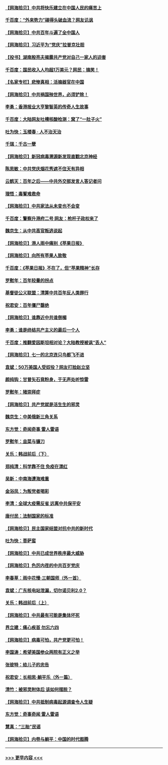 #### [【网海拾贝】中共将快乐建立在中国人民的痛苦上](../pages/nsc993/n13064939.md?t=07040702) 
#### [千百度：“外来势力”碰得头破血流？网友讥讽](../pages/nsc993/n13064878.md?t=07040702) 
#### [【网海拾贝】中共百年斗遍了全中国人](../pages/nsc993/n13060020.md?t=07040702) 
#### [【网海拾贝】习近平为“党庆”拉普京壮胆](../pages/nsc993/n13057781.md?t=07040702) 
#### [【投书】湖南殷亮夫揭露共产党对自己一家人的迫害](../pages/nsc993/n13057744.md?t=07040702) 
#### [千百度：国民收入人均超1万美元？网民：搞笑！](../pages/nsc993/n13057692.md?t=07040702) 
#### [【名家专栏】悲惨真相：活摘器官在中国](../pages/nsc993/n13056611.md?t=07040702) 
#### [【网海拾贝】中共祸国殃世界，必须铲除！](../pages/nsc993/n13056011.md?t=07040702) 
#### [李勇：香港报业大亨黎智英的传奇人生故事](../pages/nsc993/n13055258.md?t=07040702) 
#### [千百度：大陆网友吐槽核酸检测：窝了“一肚子火”](../pages/nsc993/n13055194.md?t=07040702) 
#### [吐为快：玉楼春 · 人不治天治](../pages/nsc993/n13054028.md?t=07040702) 
#### [千瑞：千古一孽](../pages/nsc993/n13054016.md?t=07040702) 
#### [【网海拾贝】新冠病毒溯源新发现直戳北京神经](../pages/nsc993/n13052425.md?t=07040702) 
#### [陈思敏：中共党庆烟花秀遮不住天有异相](../pages/nsc993/n13052020.md?t=07040702) 
#### [云鹤天：百年之后——中共外交部发言人答记者问](../pages/nsc993/n13051604.md?t=07040702) 
#### [理悟：毒誓难救命](../pages/nsc993/n13051601.md?t=07040702) 
#### [【网海拾贝】中共家法从未变也不会变](../pages/nsc993/n13050366.md?t=07040702) 
#### [千百度：警察升港府二号 网友：枪杆子政权来了](../pages/nsc993/n13050261.md?t=07040702) 
#### [魏京生：从中共高官叛逃说起](../pages/nsc993/n13048997.md?t=07040702) 
#### [【网海拾贝】港人雨中痛别《苹果日报》](../pages/nsc993/n13048941.md?t=07040702) 
#### [【网海拾贝】向所有苹果人致敬](../pages/nsc993/n13046795.md?t=07040702) 
#### [千百度：《苹果日报》不在了，但“苹果精神”长存](../pages/nsc993/n13046703.md?t=07040702) 
#### [罗慰年：百年较量的拐点](../pages/nsc993/n13046542.md?t=07040702) 
#### [基督徒公义联盟：清算中共百年反人类罪行](../pages/nsc993/n13046499.md?t=07040702) 
#### [祝君安：百年僵尸罄绝](../pages/nsc993/n13045595.md?t=07040702) 
#### [【网海拾贝】谁靠近中共谁倒楣](../pages/nsc993/n13044667.md?t=07040702) 
#### [李勇：谁是终结共产主义的最后一个人](../pages/nsc993/n13044397.md?t=07040702) 
#### [千百度：推翻爱因斯坦相对论？大陆教授被讽“丢人”](../pages/nsc993/n13043908.md?t=07040702) 
#### [【网海拾贝】七一的北京连只鸟都飞不进](../pages/nsc993/n13041377.md?t=07040702) 
#### [袁斌：50万美国人受奴役？网友打脸赵立坚](../pages/nsc993/n13041330.md?t=07040702) 
#### [颜纯钩：甘冒矢石竟粉身，于无声处听惊雷](../pages/nsc993/n13041140.md?t=07040702) 
#### [罗慰年：猪崇拜症](../pages/nsc993/n13041071.md?t=07040702) 
#### [【网海拾贝】共产党就是活生生的邪灵](../pages/nsc993/n13036627.md?t=07040702) 
#### [魏京生：中美俄新三角关系](../pages/nsc993/n13035986.md?t=07040702) 
#### [东方觉：奇闻奇事 雷人雷语](../pages/nsc993/n13035878.md?t=07040702) 
#### [罗慰年：韭菜与镰刀](../pages/nsc993/n13034374.md?t=07040702) 
#### [关乐：韩战前后（下）](../pages/nsc993/n13034113.md?t=07040702) 
#### [郑纯清：科学靠不住 免疫在漂红](../pages/nsc993/n13034093.md?t=07040702) 
#### [吴新：中南海遭海难重](../pages/nsc993/n13034084.md?t=07040702) 
#### [金浴凤：为叛党者喝彩](../pages/nsc993/n13034058.md?t=07040702) 
#### [李清：全球大疫需反省 远离中共保平安](../pages/nsc993/n13033784.md?t=07040702) 
#### [唐付民：法制国家的标准](../pages/nsc993/n13032944.md?t=07040702) 
#### [【网海拾贝】民主国家结盟对抗中共的新时代](../pages/nsc993/n13031717.md?t=07040702) 
#### [吐为快：菩萨蛮](../pages/nsc993/n13030033.md?t=07040702) 
#### [【网海拾贝】中共已成世界秩序最大威胁](../pages/nsc993/n13028138.md?t=07040702) 
#### [【网海拾贝】色厉内荏的中共百岁党庆](../pages/nsc993/n13025582.md?t=07040702) 
#### [李春草：雨中花慢‧三朝国师（外一首）](../pages/nsc993/n13025567.md?t=07040702) 
#### [袁斌：广东核电站泄漏，切尔诺贝利2.0？](../pages/nsc993/n13025475.md?t=07040702) 
#### [关乐：韩战前后（上）](../pages/nsc993/n13025387.md?t=07040702) 
#### [【网海拾贝】中共最有可能是集体坏死](../pages/nsc993/n13023101.md?t=07040702) 
#### [界立建：痛心疾首 勿忘六四](../pages/nsc993/n13022339.md?t=07040702) 
#### [【网海拾贝】病毒可怕，共产党更可怕！](../pages/nsc993/n13020728.md?t=07040702) 
#### [李国涛：希望美国参众两院有正义之举](../pages/nsc993/n13020674.md?t=07040702) 
#### [张彼特：给儿子的忠告](../pages/nsc993/n13018934.md?t=07040702) 
#### [祝君安：长相思‧躺平乐（外一篇）](../pages/nsc993/n13018923.md?t=07040702) 
#### [清竹：被邪灵附体后 该如何摆脱？](../pages/nsc993/n13018877.md?t=07040702) 
#### [【网海拾贝】中共抵制病毒起源调查令人生疑](../pages/nsc993/n13017785.md?t=07040702) 
#### [东方觉：奇事奇闻 雷人雷语](../pages/nsc993/n13017577.md?t=07040702) 
#### [慧真：“三胎”民谣](../pages/nsc993/n13017394.md?t=07040702) 
#### [【网海拾贝】内卷与躺平：中国的时代图腾](../pages/nsc993/n13016128.md?t=07040702) 

----
#### [ >>> 更早内容 <<< ](../indexes/nsc993-earlier.md)

